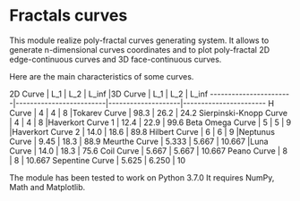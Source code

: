 # Fractals curves

This module realize poly-fractal curves generating system. It allows to generate n-dimensional curves coordinates and to plot poly-fractal 2D edge-continuous curves and 3D face-continuous curves.

Here are the main characteristics of some curves.

2D Curve               |  L_1  |  L_2  |  L_inf  |3D Curve            |  L_1  |  L_2  | L_inf
-----------------------|-------------------------|--------------------|-----------------------
H Curve                |   4   |   4   |    8    |Tokarev Curve       | 98.3  | 26.2  | 24.2
Sierpinski-Knopp Curve |   4   |   4   |    8    |Haverkort Curve 1   | 12.4  | 22.9  | 99.6
Beta Omega Curve       |   5   |   5   |    9    |Haverkort Curve 2   | 14.0  | 18.6  | 89.8
Hilbert Curve          |   6   |   6   |    9    |Neptunus Curve      | 9.45  | 18.3  | 88.9
Meurthe Curve          | 5.333 | 5.667 | 10.667  |Luna Curve          | 14.0  | 18.3  | 75.6
Coil Curve             | 5.667 | 5.667 | 10.667
Peano Curve            |   8   |   8   | 10.667
Sepentine Curve        | 5.625 | 6.250 |   10

The module has been tested to work on Python 3.7.0 It requires NumPy, Math and Matplotlib.